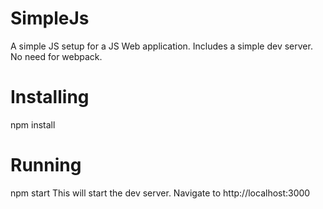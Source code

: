 # SimpleJs
A simple JS setup for a JS Web application. Includes a simple dev server. No need for webpack.

# Installing
npm install

# Running
npm start
    This will start the dev server.
    Navigate to http://localhost:3000




